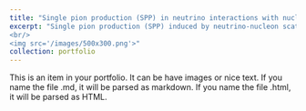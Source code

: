 ```yaml
---
title: "Single pion production (SPP) in neutrino interactions with nucleons "
excerpt: "Single pion production (SPP) induced by neutrino-nucleon scattering is one of the processes used to measure the neutrino oscillation parameters. We have proposed several improvements in the theoretical description of the SPP. Inpapers <a href='https://journals.aps.org/prd/abstract/10.1103/PhysRevD.77.053001'>Phys. Rev. D77, 053001</a> and <a href='https://journals.aps.org/prd/abstract/10.1103/PhysRevD.77.053003'>Phys. Rev. D77, 053003</a>, a new scheme for modeling resonance form factors in the Rein-Sehgal model and an algorithm for implementing the lepton mass effects were proposed. Several experimental Monte Carlo generators, including NEUT implemented our results. In <a href='https://journals.aps.org/prd/abstract/10.1103/PhysRevD.80.093001'>Phys. Rev. D 80, 093001</a>, we studied the ANL and BNL data for SPP. For the first time, it was shown that both data sets are consistent, contrary to what was claimed before in previous analyses. In <a href='https://journals.aps.org/prd/abstract/10.1103/PhysRevD.80.093001'>Phys.Rev.  D80,  093001</a>,  and  <a href='https://journals.aps.org/prd/abstract/10.1103/PhysRevD.90.093001'>Phys.  Rev.  D90,  093001</a>,  we  obtained  new parametrizations for the weak nucleon-Delta excitation transition matrix element. 
<br/>
<img src='/images/500x300.png'>"
collection: portfolio
---
```


This is an item in your portfolio. It can be have images or nice text. If you name the file .md, it will be parsed as markdown. If you name the file .html, it will be parsed as HTML. 
